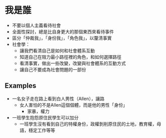# 我是誰
* 不要以個人主義看待社會
* 全面性探討，總是比自身更大的那個東西來看待事件
* 區分「仲裁我」，「身份我」，「角色我」，以釐清事實
* 社會學：
    * 讓我們看清自己是如何和社會體系互動
    * 知道自己在阻力最小路徑裡的角色，和如何選擇路徑
    * 看清事實，做出一些改變，改變與社會體系的互動方式
    * 讓自己不要成為社會問題的一部份

## Examples
* 一名女子走在路上看到白人男性（Allen），讓路
    * 女人害怕的不是Allen這個個體，而是他的男性「身份」
        * 家暴，權力
* 一班學生抱怨原住民學生可以加分
    * 一班學生沒有看到自己的特權身份，政權剝削原住民的土地，教育權，母語，穩定工作等等
